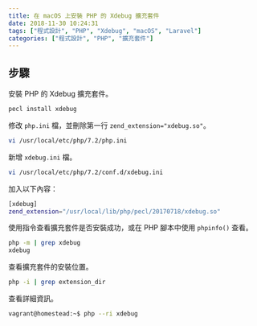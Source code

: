 ```yaml
---
title: 在 macOS 上安裝 PHP 的 Xdebug 擴充套件
date: 2018-11-30 10:24:31
tags: ["程式設計", "PHP", "Xdebug", "macOS", "Laravel"]
categories: ["程式設計", "PHP", "擴充套件"]
---
```


## 步驟

安裝 PHP 的 Xdebug 擴充套件。

```bash
pecl install xdebug
```

修改 `php.ini` 檔，並刪除第一行 `zend_extension="xdebug.so"`。

```bash
vi /usr/local/etc/php/7.2/php.ini
```

新增 `xdebug.ini` 檔。

```bash
vi /usr/local/etc/php/7.2/conf.d/xdebug.ini
```

加入以下內容：

```bash
[xdebug]
zend_extension="/usr/local/lib/php/pecl/20170718/xdebug.so"
```

使用指令查看擴充套件是否安裝成功，或在 PHP 腳本中使用 `phpinfo()` 查看。

```bash
php -m | grep xdebug
xdebug
```

查看擴充套件的安裝位置。

```bash
php -i | grep extension_dir
```

查看詳細資訊。

```bash
vagrant@homestead:~$ php --ri xdebug
```
